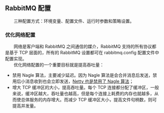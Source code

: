 
## RabbitMQ 配置
　　三种配置方式：环境变量、配置文件、运行时参数和策略设置。
  
### 优化网络配置
　　网络是客户端和 RabbitMQ 之间通信的媒介，RabbitMQ 支持的所有协议都是基于 TCP 层面的，所有的 RabbitMQ 设置都可在 rabbitmq.config 配置文件中配置实现。<Br />
　　优化网络配置的一个重要目标就是提高吞吐量：
  
  
- 禁用 Nagle 算法，主要减少延迟。因为 Nagle 算法是会合并消息后发送，禁用后小消息收到也会立即发送，[Netty 也是禁用了 Nagle 算法](https://github.com/martin-1992/Netty_analysis/blob/master/%E6%96%B0%E8%BF%9E%E6%8E%A5%E7%9A%84%E6%8E%A5%E5%85%A5/NioSocketChannel%20%E7%9A%84%E5%88%9B%E5%BB%BA.md)；
- 增大 TCP 缓冲区的大小，提高吞吐量。每个 TCP 连接都分配了缓冲区，一般来说，缓冲区越大，吞吐量也越高，但是每个连接上耗费的内存也就越多，从而使总体服务的内存增大。而减少 TCP 缓冲区大小，提高文件句柄数，则可提高并发量。
